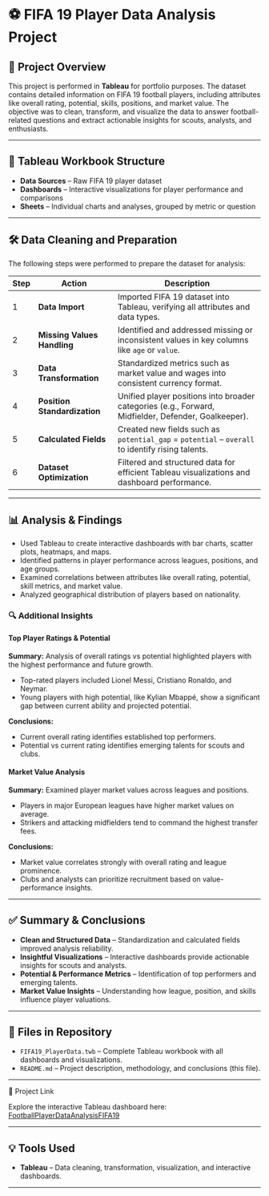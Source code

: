 # ⚽ FIFA 19 Player Data Analysis Project

## 📄 Project Overview

This project is performed in **Tableau** for portfolio purposes. The dataset contains detailed information on FIFA 19 football players, including attributes like overall rating, potential, skills, positions, and market value.
The objective was to clean, transform, and visualize the data to answer football-related questions and extract actionable insights for scouts, analysts, and enthusiasts.

---

## 📂 Tableau Workbook Structure

* **Data Sources** – Raw FIFA 19 player dataset
* **Dashboards** – Interactive visualizations for player performance and comparisons
* **Sheets** – Individual charts and analyses, grouped by metric or question

---

## 🛠 Data Cleaning and Preparation

The following steps were performed to prepare the dataset for analysis:

| Step | Action                       | Description                                                                                         |
| ---- | ---------------------------- | --------------------------------------------------------------------------------------------------- |
| 1    | **Data Import**              | Imported FIFA 19 dataset into Tableau, verifying all attributes and data types.                     |
| 2    | **Missing Values Handling**  | Identified and addressed missing or inconsistent values in key columns like `age` or `value`.       |
| 3    | **Data Transformation**      | Standardized metrics such as market value and wages into consistent currency format.                |
| 4    | **Position Standardization** | Unified player positions into broader categories (e.g., Forward, Midfielder, Defender, Goalkeeper). |
| 5    | **Calculated Fields**        | Created new fields such as `potential_gap` = `potential` – `overall` to identify rising talents.    |
| 6    | **Dataset Optimization**     | Filtered and structured data for efficient Tableau visualizations and dashboard performance.        |

---

## 📊 Analysis & Findings

* Used Tableau to create interactive dashboards with bar charts, scatter plots, heatmaps, and maps.
* Identified patterns in player performance across leagues, positions, and age groups.
* Examined correlations between attributes like overall rating, potential, skill metrics, and market value.
* Analyzed geographical distribution of players based on nationality.

### 🔍 Additional Insights

#### Top Player Ratings & Potential

**Summary:**
Analysis of overall ratings vs potential highlighted players with the highest performance and future growth.

* Top-rated players included Lionel Messi, Cristiano Ronaldo, and Neymar.
* Young players with high potential, like Kylian Mbappé, show a significant gap between current ability and projected potential.

**Conclusions:**

* Current overall rating identifies established top performers.
* Potential vs current rating identifies emerging talents for scouts and clubs.

#### Market Value Analysis

**Summary:**
Examined player market values across leagues and positions.

* Players in major European leagues have higher market values on average.
* Strikers and attacking midfielders tend to command the highest transfer fees.

**Conclusions:**

* Market value correlates strongly with overall rating and league prominence.
* Clubs and analysts can prioritize recruitment based on value-performance insights.

---

## ✅ Summary & Conclusions

* **Clean and Structured Data** – Standardization and calculated fields improved analysis reliability.
* **Insightful Visualizations** – Interactive dashboards provide actionable insights for scouts and analysts.
* **Potential & Performance Metrics** – Identification of top performers and emerging talents.
* **Market Value Insights** – Understanding how league, position, and skills influence player valuations.

---

## 📎 Files in Repository

* `FIFA19_PlayerData.twb` – Complete Tableau workbook with all dashboards and visualizations.
* `README.md` – Project description, methodology, and conclusions (this file).

---

🔗 Project Link

Explore the interactive Tableau dashboard here: [FootballPlayerDataAnalysisFIFA19](https://public.tableau.com/app/profile/cezary.pokoca/viz/Project_3_FIFA_Data/FootballPlayerDataAnalysisFIFA19)

--- 

## 💡 Tools Used

* **Tableau** – Data cleaning, transformation, visualization, and interactive dashboards.

---

